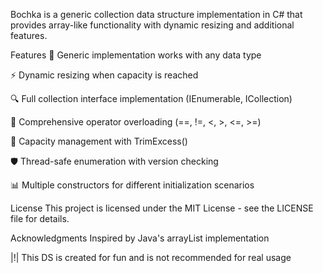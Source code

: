 

Bochka is a generic collection data structure implementation in C# that provides array-like functionality with dynamic resizing and additional features.

Features
🧩 Generic implementation works with any data type

⚡ Dynamic resizing when capacity is reached

🔍 Full collection interface implementation (IEnumerable<T>, ICollection<T>)

🔄 Comprehensive operator overloading (==, !=, <, >, <=, >=)

📏 Capacity management with TrimExcess()

🛡️ Thread-safe enumeration with version checking

📊 Multiple constructors for different initialization scenarios

License
This project is licensed under the MIT License - see the LICENSE file for details.

Acknowledgments
Inspired by Java's arrayList<T> implementation 

|!| This DS is created for fun and is not recommended for real usage

